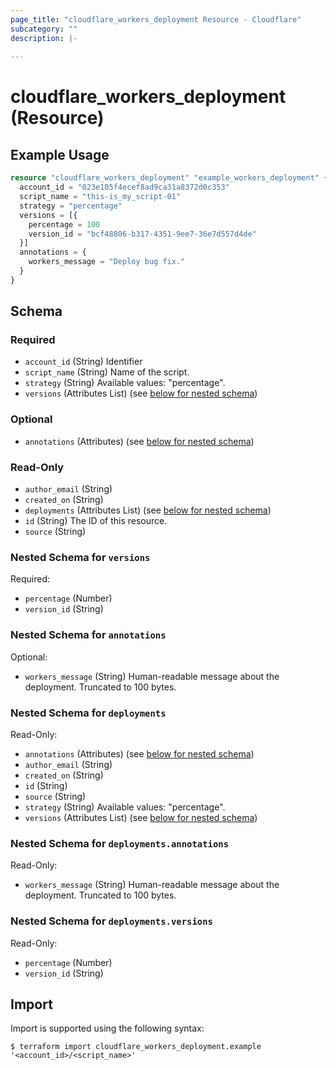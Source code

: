 ```yaml
---
page_title: "cloudflare_workers_deployment Resource - Cloudflare"
subcategory: ""
description: |-
  
---
```


# cloudflare_workers_deployment (Resource)



## Example Usage

```terraform
resource "cloudflare_workers_deployment" "example_workers_deployment" {
  account_id = "023e105f4ecef8ad9ca31a8372d0c353"
  script_name = "this-is_my_script-01"
  strategy = "percentage"
  versions = [{
    percentage = 100
    version_id = "bcf48806-b317-4351-9ee7-36e7d557d4de"
  }]
  annotations = {
    workers_message = "Deploy bug fix."
  }
}
```

<!-- schema generated by tfplugindocs -->
## Schema

### Required

- `account_id` (String) Identifier
- `script_name` (String) Name of the script.
- `strategy` (String) Available values: "percentage".
- `versions` (Attributes List) (see [below for nested schema](#nestedatt--versions))

### Optional

- `annotations` (Attributes) (see [below for nested schema](#nestedatt--annotations))

### Read-Only

- `author_email` (String)
- `created_on` (String)
- `deployments` (Attributes List) (see [below for nested schema](#nestedatt--deployments))
- `id` (String) The ID of this resource.
- `source` (String)

<a id="nestedatt--versions"></a>
### Nested Schema for `versions`

Required:

- `percentage` (Number)
- `version_id` (String)


<a id="nestedatt--annotations"></a>
### Nested Schema for `annotations`

Optional:

- `workers_message` (String) Human-readable message about the deployment. Truncated to 100 bytes.


<a id="nestedatt--deployments"></a>
### Nested Schema for `deployments`

Read-Only:

- `annotations` (Attributes) (see [below for nested schema](#nestedatt--deployments--annotations))
- `author_email` (String)
- `created_on` (String)
- `id` (String)
- `source` (String)
- `strategy` (String) Available values: "percentage".
- `versions` (Attributes List) (see [below for nested schema](#nestedatt--deployments--versions))

<a id="nestedatt--deployments--annotations"></a>
### Nested Schema for `deployments.annotations`

Read-Only:

- `workers_message` (String) Human-readable message about the deployment. Truncated to 100 bytes.


<a id="nestedatt--deployments--versions"></a>
### Nested Schema for `deployments.versions`

Read-Only:

- `percentage` (Number)
- `version_id` (String)

## Import

Import is supported using the following syntax:

```shell
$ terraform import cloudflare_workers_deployment.example '<account_id>/<script_name>'
```
